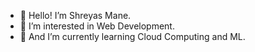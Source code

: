 - 👋 Hello! I’m Shreyas Mane. 
- 👀 I’m interested in Web Development.
- 🌱 And I’m currently learning Cloud Computing and ML.


<!---
shreyasvmane/shreyasvmane is a ✨ special ✨ repository because its `README.md` (this file) appears on your GitHub profile.
You can click the Preview link to take a look at your changes.
--->
